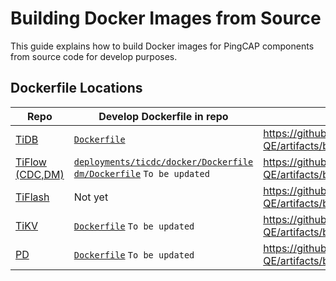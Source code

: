 # Building Docker Images from Source

This guide explains how to build Docker images for PingCAP components from
source code for develop purposes.

## Dockerfile Locations

| Repo                                                 | Develop Dockerfile in repo                                                                                                                                                                              | CD Ref Dockerfile                                                                            |
| ---------------------------------------------------- | ------------------------------------------------------------------------------------------------------------------------------------------------------------------------------------------------------- | -------------------------------------------------------------------------------------------- |
| [TiDB](https://github.com/pingcap/tidb)              | [`Dockerfile`](https://github.com/pingcap/tidb/blob/master/Dockerfile)                                                                                                                                  | https://github.com/PingCAP-QE/artifacts/blob/main/dockerfiles/cd/builders/tidb/Dockerfile    |
| [TiFlow (CDC,DM)](https://github.com/pingcap/tiflow) | [`deployments/ticdc/docker/Dockerfile`](https://github.com/pingcap/tiflow/blob/master/deployments/ticdc/docker/Dockerfile) [`dm/Dockerfile`](https://github.com/pingcap/tiflow/blob/master/dm/Dockerfile) `To be updated` | https://github.com/PingCAP-QE/artifacts/blob/main/dockerfiles/cd/builders/tiflow/Dockerfile  |
| [TiFlash](https://github.com/pingcap/tiflash)        | Not yet                                                                                                                                                                                                 | https://github.com/PingCAP-QE/artifacts/blob/main/dockerfiles/cd/builders/tiflash/Dockerfile |
| [TiKV](https://github.com/tikv/tikv)                 | [`Dockerfile`](https://github.com/tikv/tikv/blob/master/Dockerfile) `To be updated`                                                                                                                     | https://github.com/PingCAP-QE/artifacts/blob/main/dockerfiles/cd/builders/tikv/Dockerfile    |
| [PD](https://github.com/tikv/pd)                     | [`Dockerfile`](https://github.com/tikv/pd/blob/master/Dockerfile) `To be updated`                                                                                                                       | https://github.com/PingCAP-QE/artifacts/blob/main/dockerfiles/cd/builders/pd/Dockerfile      |
